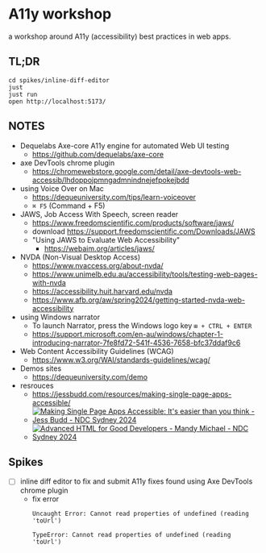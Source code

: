 # A11y workshop

a workshop around A11y (accessibility) best practices in web apps.

## TL;DR

```
cd spikes/inline-diff-editor
just
just run
open http://localhost:5173/
```

## NOTES

- Dequelabs Axe-core A11y engine for automated Web UI testing
    - https://github.com/dequelabs/axe-core
- axe DevTools chrome plugin
    - https://chromewebstore.google.com/detail/axe-devtools-web-accessib/lhdoppojpmngadmnindnejefpokejbdd
- using Voice Over on Mac
    - https://dequeuniversity.com/tips/learn-voiceover
    - `⌘ F5` (Command + F5)
- JAWS, Job Access With Speech, screen reader
    - https://www.freedomscientific.com/products/software/jaws/
    - download https://support.freedomscientific.com/Downloads/JAWS
    - "Using JAWS to Evaluate Web Accessibility"
        - https://webaim.org/articles/jaws/
- NVDA (Non-Visual Desktop Access) 
    - https://www.nvaccess.org/about-nvda/
    - https://www.unimelb.edu.au/accessibility/tools/testing-web-pages-with-nvda
    - https://accessibility.huit.harvard.edu/nvda
    - https://www.afb.org/aw/spring2024/getting-started-nvda-web-accessibility
- using Windows narrator
    - To launch Narrator, press the Windows logo key `⊞ + CTRL + ENTER`
    - https://support.microsoft.com/en-au/windows/chapter-1-introducing-narrator-7fe8fd72-541f-4536-7658-bfc37ddaf9c6
- Web Content Accessibility Guidelines (WCAG)
    - https://www.w3.org/WAI/standards-guidelines/wcag/
- Demos sites
    - https://dequeuniversity.com/demo
- resrouces
    - https://jessbudd.com/resources/making-single-page-apps-accessible/
    - [![
        Making Single Page Apps Accessible: It's easier than you think - Jess
        Budd - NDC Sydney 2024
      ](
        http://img.youtube.com/vi/zfwa91Abkhw/0.jpg
      )](https://youtu.be/zfwa91Abkhw)
    - [![
        Advanced HTML for Good Developers - Mandy Michael - NDC Sydney 2024
      ](
        http://img.youtube.com/vi/zA4QzRGIP_w/0.jpg
      )](https://youtu.be/zA4QzRGIP_w)

## Spikes

- [ ] inline diff editor to fix and submit A11y fixes found using Axe DevTools
  chrome plugin
  - fix error
    ```
    Uncaught Error: Cannot read properties of undefined (reading 'toUrl')

    TypeError: Cannot read properties of undefined (reading 'toUrl')
    ```
